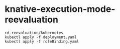 # knative-execution-mode-reevaluation

```
cd reevaluation/kubernetes
kubectl apply -f deployment.yaml
kubectl apply -f roleBinding.yaml
```